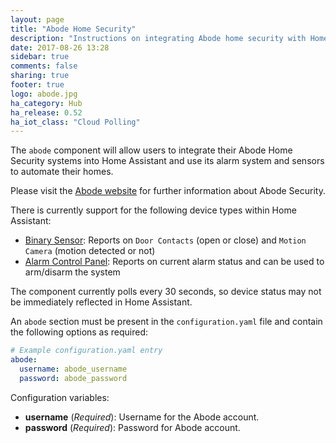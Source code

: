 ```yaml
---
layout: page
title: "Abode Home Security"
description: "Instructions on integrating Abode home security with Home Assistant."
date: 2017-08-26 13:28
sidebar: true
comments: false
sharing: true
footer: true
logo: abode.jpg
ha_category: Hub
ha_release: 0.52
ha_iot_class: "Cloud Polling"
---
```


The `abode` component will allow users to integrate their Abode Home Security systems into Home Assistant and use its alarm system and sensors to automate their homes.  

Please visit the [Abode website](https://goabode.com/) for further information about Abode Security.

There is currently support for the following device types within Home Assistant:

- [Binary Sensor](/components/binary_sensor.abode/): Reports on `Door Contacts` (open or close) and `Motion Camera` (motion detected or not)
- [Alarm Control Panel](/components/alarm_control_panel.abode/): Reports on current alarm status and can be used to arm/disarm the system

The component currently polls every 30 seconds, so device status may not be immediately reflected in Home Assistant.

An `abode` section must be present in the `configuration.yaml` file and contain the following options as required:

```yaml
# Example configuration.yaml entry
abode:
  username: abode_username
  password: abode_password
```

Configuration variables:

- **username** (*Required*): Username for the Abode account.
- **password** (*Required*): Password for Abode account.
